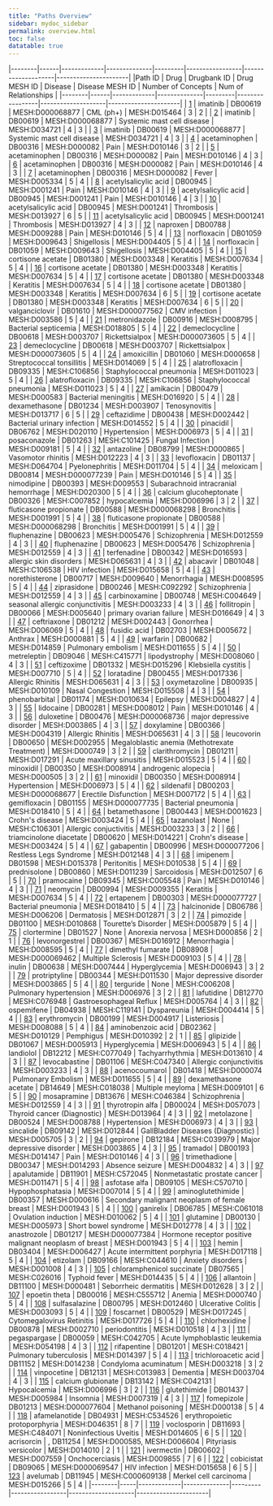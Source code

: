 ```yaml
---
title: "Paths Overview"
sidebar: mydoc_sidebar
permalink: overview.html
toc: false 
datatable: true 
---
```


<div class="datatable-begin"></div>

|--------|------|-------------|--------------|---------|-----------------|--------------------|----------------------|
|Path ID | Drug | Drugbank ID | Drug MESH ID | Disease | Disease MESH ID | Number of Concepts | Num of Relationships |
|--------|------|-------------|--------------|---------|-----------------|--------------------|----------------------|
| [1](imatinibcmlph.html) | imatinib | DB00619 | MESH:D000068877 | CML (ph+) | MESH:D015464 | 3 | 2 |
| [2](imatinibsystemicmastcelldisease.html) | imatinib | DB00619 | MESH:D000068877 | Systemic mast cell disease | MESH:D034721 | 4 | 3 |
| [3](imatinibsystemicmastcelldisease2.html) | imatinib | DB00619 | MESH:D000068877 | Systemic mast cell disease | MESH:D034721 | 4 | 3 |
| [4](acetaminophenpain.html) | acetaminophen | DB00316 | MESH:D000082 | Pain | MESH:D010146 | 3 | 2 |
| [5](acetaminophenpain2.html) | acetaminophen | DB00316 | MESH:D000082 | Pain | MESH:D010146 | 4 | 3 |
| [6](acetaminophenpain3.html) | acetaminophen | DB00316 | MESH:D000082 | Pain | MESH:D010146 | 4 | 3 |
| [7](acetaminophenfever.html) | acetaminophen | DB00316 | MESH:D000082 | Fever | MESH:D005334 | 5 | 4 |
| [8](acetylsalicylicacidpain.html) | acetylsalicylic acid | DB00945 | MESH:D001241 | Pain | MESH:D010146 | 4 | 3 |
| [9](acetylsalicylicacidpain2.html) | acetylsalicylic acid | DB00945 | MESH:D001241 | Pain | MESH:D010146 | 4 | 3 |
| [10](acetylsalicylicacidthrombosis.html) | acetylsalicylic acid | DB00945 | MESH:D001241 | Thrombosis | MESH:D013927 | 6 | 5 |
| [11](acetylsalicylicacidthrombosis2.html) | acetylsalicylic acid | DB00945 | MESH:D001241 | Thrombosis | MESH:D013927 | 4 | 3 |
| [12](naproxenpain.html) | naproxen | DB00788 | MESH:D009288 | Pain | MESH:D010146 | 5 | 4 |
| [13](norfloxacinshigellosis.html) | norfloxacin | DB01059 | MESH:D009643 | Shigellosis | MESH:D004405 | 5 | 4 |
| [14](norfloxacinshigellosis2.html) | norfloxacin | DB01059 | MESH:D009643 | Shigellosis | MESH:D004405 | 5 | 4 |
| [15](cortisoneacetatekeratitis.html) | cortisone acetate | DB01380 | MESH:D003348 | Keratitis | MESH:D007634 | 5 | 4 |
| [16](cortisoneacetatekeratitis2.html) | cortisone acetate | DB01380 | MESH:D003348 | Keratitis | MESH:D007634 | 5 | 4 |
| [17](cortisoneacetatekeratitis3.html) | cortisone acetate | DB01380 | MESH:D003348 | Keratitis | MESH:D007634 | 5 | 4 |
| [18](cortisoneacetatekeratitis4.html) | cortisone acetate | DB01380 | MESH:D003348 | Keratitis | MESH:D007634 | 6 | 5 |
| [19](cortisoneacetatekeratitis5.html) | cortisone acetate | DB01380 | MESH:D003348 | Keratitis | MESH:D007634 | 6 | 5 |
| [20](valganciclovircmvinfection.html) | valganciclovir | DB01610 | MESH:D000077562 | CMV infection | MESH:D003586 | 5 | 4 |
| [21](metronidazolebacterialsepticemia.html) | metronidazole | DB00916 | MESH:D008795 | Bacterial septicemia | MESH:D018805 | 5 | 4 |
| [22](demeclocyclinerickettsialpox.html) | demeclocycline | DB00618 | MESH:D003707 | Rickettsialpox | MESH:D000073605 | 5 | 4 |
| [23](demeclocyclinerickettsialpox2.html) | demeclocycline | DB00618 | MESH:D003707 | Rickettsialpox | MESH:D000073605 | 5 | 4 |
| [24](amoxicillinstreptococcaltonsillitis.html) | amoxicillin | DB01060 | MESH:D000658 | Streptococcal tonsillitis | MESH:D014069 | 5 | 4 |
| [25](alatrofloxacinstaphylococcalpneumonia.html) | alatrofloxacin | DB09335 | MESH:C106856 | Staphylococcal pneumonia | MESH:D011023 | 5 | 4 |
| [26](alatrofloxacinstaphylococcalpneumonia2.html) | alatrofloxacin | DB09335 | MESH:C106856 | Staphylococcal pneumonia | MESH:D011023 | 5 | 4 |
| [27](amikacinbacterialmeningitis.html) | amikacin | DB00479 | MESH:D000583 | Bacterial meningitis | MESH:D016920 | 5 | 4 |
| [28](dexamethasonetenosynovitis.html) | dexamethasone | DB01234 | MESH:D003907 | Tenosynovitis | MESH:D013717 | 6 | 5 |
| [29](ceftazidimebacterialurinaryinfection.html) | ceftazidime | DB00438 | MESH:D002442 | Bacterial urinary infection | MESH:D014552 | 5 | 4 |
| [30](pinacidilhypertension.html) | pinacidil | DB06762 | MESH:D020110 | Hypertension | MESH:D006973 | 5 | 4 |
| [31](posaconazolefungalinfection.html) | posaconazole | DB01263 | MESH:C101425 | Fungal Infection | MESH:D009181 | 5 | 4 |
| [32](antazolinevasomotorrhinitis.html) | antazoline | DB08799 | MESH:D000865 | Vasomotor rhinitis | MESH:D012223 | 4 | 3 |
| [33](levofloxacinpyelonephritis.html) | levofloxacin | DB01137 | MESH:D064704 | Pyelonephritis | MESH:D011704 | 5 | 4 |
| [34](meloxicampain.html) | meloxicam | DB00814 | MESH:D000077239 | Pain | MESH:D010146 | 5 | 4 |
| [35](nimodipinesubarachnoidintracranialhemorrhage.html) | nimodipine | DB00393 | MESH:D009553 | Subarachnoid intracranial hemorrhage | MESH:D020300 | 5 | 4 |
| [36](calciumglucoheptonatehypocalcemia.html) | calcium glucoheptonate | DB00326 | MESH:C007852 | hypocalcemia | MESH:D006996 | 3 | 2 |
| [37](fluticasonepropionatebronchitis.html) | fluticasone propionate | DB00588 | MESH:D000068298 | Bronchitis | MESH:D001991 | 5 | 4 |
| [38](fluticasonepropionatebronchitis2.html) | fluticasone propionate | DB00588 | MESH:D000068298 | Bronchitis | MESH:D001991 | 5 | 4 |
| [39](fluphenazineschizophrenia.html) | fluphenazine | DB00623 | MESH:D005476 | Schizophrenia | MESH:D012559 | 4 | 3 |
| [40](fluphenazineschizophrenia2.html) | fluphenazine | DB00623 | MESH:D005476 | Schizophrenia | MESH:D012559 | 4 | 3 |
| [41](terfenadineallergicskindisorders.html) | terfenadine | DB00342 | MESH:D016593 | allergic skin disorders | MESH:D065631 | 4 | 3 |
| [42](abacavirhivinfection.html) | abacavir | DB01048 | MESH:C106538 | HIV infection | MESH:D015658 | 5 | 4 |
| [43](norethisteronemenorrhagia.html) | norethisterone | DB00717 | MESH:D009640 | Menorrhagia | MESH:D008595 | 5 | 4 |
| [44](ziprasidoneschizophrenia.html) | ziprasidone | DB00246 | MESH:C092292 | Schizophrenia | MESH:D012559 | 4 | 3 |
| [45](carbinoxamineseasonalallergicconjunctivitis.html) | carbinoxamine | DB00748 | MESH:C004649 | seasonal allergic conjunctivitis | MESH:D003233 | 4 | 3 |
| [46](follitropinprimaryovarianfailure.html) | follitropin | DB00066 | MESH:D005640 | primary ovarian failure | MESH:D016649 | 4 | 3 |
| [47](ceftriaxonegonorrhea.html) | ceftriaxone | DB01212 | MESH:D002443 | Gonorrhea | MESH:D006069 | 5 | 4 |
| [48](fusidicacidanthrax.html) | fusidic acid | DB02703 | MESH:D005672 | Anthrax | MESH:D000881 | 5 | 4 |
| [49](warfarinpulmonaryembolism.html) | warfarin | DB00682 | MESH:D014859 | Pulmonary embolism | MESH:D011655 | 5 | 4 |
| [50](metreleptinlipodystrophy.html) | metreleptin | DB09046 | MESH:C415771 | lipodystrophy | MESH:D008060 | 4 | 3 |
| [51](ceftizoximeklebsiellacystitis.html) | ceftizoxime | DB01332 | MESH:D015296 | Klebsiella cystitis | MESH:D007710 | 5 | 4 |
| [52](loratadineallergicrhinitis.html) | loratadine | DB00455 | MESH:D017336 | Allergic Rhinitis | MESH:D065631 | 4 | 3 |
| [53](oxymetazolinenasalcongestion.html) | oxymetazoline | DB00935 | MESH:D010109 | Nasal Congestion | MESH:D015508 | 4 | 3 |
| [54](phenobarbitalepilepsy.html) | phenobarbital | DB01174 | MESH:D010634 | Epilepsy | MESH:D004827 | 4 | 3 |
| [55](lidocainepain.html) | lidocaine | DB00281 | MESH:D008012 | Pain | MESH:D010146 | 4 | 3 |
| [56](duloxetinemajordepressivedisorder.html) | duloxetine | DB00476 | MESH:D000068736 | major depressive disorder | MESH:D003865 | 4 | 3 |
| [57](doxylamineallergicrhinitis.html) | doxylamine | DB00366 | MESH:D004319 | Allergic Rhinitis | MESH:D065631 | 4 | 3 |
| [58](leucovorinmegaloblasticanemiamethotrexatetreatment.html) | leucovorin | DB00650 | MESH:D002955 | Megaloblastic anemia (Methotrexate Treatment) | MESH:D000749 | 3 | 2 |
| [59](clarithromycinacutemaxillarysinusitis.html) | clarithromycin | DB01211 | MESH:D017291 | Acute maxillary sinusitis | MESH:D015523 | 5 | 4 |
| [60](minoxidilandrogenicalopecia.html) | minoxidil | DB00350 | MESH:D008914 | androgenic alopecia | MESH:D000505 | 3 | 2 |
| [61](minoxidilhypertension.html) | minoxidil | DB00350 | MESH:D008914 | Hypertension | MESH:D006973 | 5 | 4 |
| [62](sildenafilerectiledisfunction.html) | sildenafil | DB00203 | MESH:D000068677 | Erectile Disfunction | MESH:D007172 | 5 | 4 |
| [63](gemifloxacinbacterialpneumonia.html) | gemifloxacin | DB01155 | MESH:D000077735 | Bacterial pneumonia | MESH:D018410 | 5 | 4 |
| [64](betamethasonecrohnsdisease.html) | betamethasone | DB00443 | MESH:D001623 | Crohn's disease | MESH:D003424 | 5 | 4 |
| [65](tazanolastallergicconjuctivitis.html) | tazanolast | None | MESH:C106301 | Allergic conjuctivitis | MESH:D003233 | 3 | 2 |
| [66](triamcinolonediacetatecrohnsdisease.html) | triamcinolone diacetate | DB00620 | MESH:D014221 | Crohn's disease | MESH:D003424 | 5 | 4 |
| [67](gabapentinrestlesslegssyndrome.html) | gabapentin | DB00996 | MESH:D000077206 | Restless Legs Syndrome | MESH:D012148 | 4 | 3 |
| [68](imipenemperitonitis.html) | imipenem | DB01598 | MESH:D015378 | Peritonitis | MESH:D010538 | 5 | 4 |
| [69](prednisolonesarcoidosis.html) | prednisolone | DB00860 | MESH:D011239 | Sarcoidosis | MESH:D012507 | 6 | 5 |
| [70](pramocainepain.html) | pramocaine | DB09345 | MESH:C005548 | Pain | MESH:D010146 | 4 | 3 |
| [71](neomycinkeratitis.html) | neomycin | DB00994 | MESH:D009355 | Keratitis | MESH:D007634 | 5 | 4 |
| [72](ertapenembacterialpneumonia.html) | ertapenem | DB00303 | MESH:D000077727 | Bacterial pneumonia | MESH:D018410 | 5 | 4 |
| [73](halcinonidedermatosis.html) | halcinonide | DB06786 | MESH:D006206 | Dermatosis | MESH:D012871 | 3 | 2 |
| [74](pimozidetourettesdisorder.html) | pimozide | DB01100 | MESH:D010868 | Tourette’s Disorder | MESH:D005879 | 5 | 4 |
| [75](clortermineanorexianervosa.html) | clortermine | DB01527 | None | Anorexia nervosa | MESH:D000856 | 2 | 1 |
| [76](levonorgestrelmenorrhagia.html) | levonorgestrel | DB00367 | MESH:D016912 | Menorrhagia | MESH:D008595 | 5 | 4 |
| [77](dimethylfumaratemultiplesclerosis.html) | dimethyl fumarate | DB08908 | MESH:D000069462 | Multiple Sclerosis | MESH:D009103 | 5 | 4 |
| [78](inulinhyperglycemia.html) | inulin | DB00638 | MESH:D007444 | Hyperglycemia | MESH:D006943 | 3 | 2 |
| [79](protriptylinemajordepressivedisorder.html) | protriptyline | DB00344 | MESH:D011530 | Major depressive disorder | MESH:D003865 | 5 | 4 |
| [80](terguridepulmonaryhypertension.html) | terguride | None | MESH:C006208 | Pulmonary hypertension | MESH:D006976 | 3 | 2 |
| [81](lafutidinegastroesophagealreflux.html) | lafutidine | DB12770 | MESH:C076948 | Gastroesophageal Reflux | MESH:D005764 | 4 | 3 |
| [82](ospemifenedyspareunia.html) | ospemifene | DB04938 | MESH:C119141 | Dyspareunia | MESH:D004414 | 5 | 4 |
| [83](erythromycinlisteriosis.html) | erythromycin | DB00199 | MESH:D004917 | Listeriosis | MESH:D008088 | 5 | 4 |
| [84](aminobenzoicacidpemphigus.html) | aminobenzoic acid | DB02362 | MESH:D010129 | Pemphigus | MESH:D010392 | 2 | 1 |
| [85](glipizidehyperglycemia.html) | glipizide | DB01067 | MESH:D005913 | Hyperglycemia | MESH:D006943 | 5 | 4 |
| [86](landiololtachyarrhythmia.html) | landiolol | DB12212 | MESH:C077049 | Tachyarrhythmia | MESH:D013610 | 4 | 3 |
| [87](levocabastineallergicconjunctivitis.html) | levocabastine | DB01106 | MESH:C047340 | Allergic conjunctivitis | MESH:D003233 | 4 | 3 |
| [88](acenocoumarolpulmonaryembolism.html) | acenocoumarol | DB01418 | MESH:D000074 | Pulmonary Embolism | MESH:D011655 | 5 | 4 |
| [89](dexamethasoneacetatemultiplemeyloma.html) | dexamethasone acetate | DB14649 | MESH:C018038 | Multiple meyloma | MESH:D009101 | 6 | 5 |
| [90](mosapramineschizophrenia.html) | mosapramine | DB13676 | MESH:C046384 | Schizophrenia | MESH:D012559 | 4 | 3 |
| [91](thyrotropinalfathyroidcancerdiagnostic.html) | thyrotropin alfa | DB00024 | MESH:D057073 | Thyroid cancer (Diagnostic) | MESH:D013964 | 4 | 3 |
| [92](metolazonehypertension.html) | metolazone | DB00524 | MESH:D008788 | Hypertension | MESH:D006973 | 4 | 3 |
| [93](sincalidegallbladderdiseasesdiagnostic.html) | sincalide | DB09142 | MESH:D012844 | GallBladder Diseases (Diagnostic) | MESH:D005705 | 3 | 2 |
| [94](gepironemajordepressivedisorder.html) | gepirone | DB12184 | MESH:C039979 | Major depressive disorder | MESH:D003865 | 4 | 3 |
| [95](tramadolpain.html) | tramadol | DB00193 | MESH:D014147 | Pain | MESH:D010146 | 4 | 3 |
| [96](trimethadioneabsenceseizure.html) | trimethadione | DB00347 | MESH:D014293 | Absence seizure | MESH:D004832 | 4 | 3 |
| [97](apalutamidenonmetastaticprostatecancer.html) | apalutamide | DB11901 | MESH:C572045 | Nonmetastatic prostate cancer | MESH:D011471 | 5 | 4 |
| [98](asfotasealfahypophosphatasia.html) | asfotase alfa | DB09105 | MESH:C570710 | Hypophosphatasia | MESH:D007014 | 5 | 4 |
| [99](aminoglutethimidesecondarymalignantneoplasmoffemalebreast.html) | aminoglutethimide | DB00357 | MESH:D000616 | Secondary malignant neoplasm of female breast  | MESH:D001943 | 5 | 4 |
| [100](ganirelixovulationinduction.html) | ganirelix | DB06785 | MESH:C061018 | Ovulation induction | MESH:D010062 | 5 | 4 |
| [101](glutamineshortbowelsyndrome.html) | glutamine | DB00130 | MESH:D005973 | Short bowel syndrome | MESH:D012778 | 4 | 3 |
| [102](anastrozolehormonereceptorpositivemalignantneoplasmofbreast.html) | anastrozole | DB01217 | MESH:D000077384 | Hormone receptor positive malignant neoplasm of breast | MESH:D001943 | 5 | 4 |
| [103](heminacuteintermittentporphyria.html) | hemin | DB03404 | MESH:D006427 | Acute intermittent porphyria | MESH:D017118 | 5 | 4 |
| [104](etizolamanxietydisorders.html) | etizolam | DB09166 | MESH:C044610 | Anxiety disorders | MESH:D001008 | 4 | 3 |
| [105](chloramphenicolsuccinatetyphoidfever.html) | chloramphenicol succinate | DB07565 | MESH:C026016 | Typhoid fever  | MESH:D014435 | 5 | 4 |
| [106](allantoinseborrheicdermatitis.html) | allantoin | DB11100 | MESH:D000481 | Seborrheic dermatitis | MESH:D012628 | 3 | 2 |
| [107](epoetinthetaanemia.html) | epoetin theta | DB00016 | MESH:C555712 | Anemia | MESH:D000740 | 5 | 4 |
| [108](sulfasalazineulcerativecolitis.html) | sulfasalazine | DB00795 | MESH:D012460 | Ulcerative Colitis | MESH:D003093 | 5 | 4 |
| [109](foscarnetcytomegalovirusretinitis.html) | foscarnet | DB00529 | MESH:D017245 | Cytomegalovirus Retinitis | MESH:D017726 | 5 | 4 |
| [110](chlorhexidineperiodontitis.html) | chlorhexidine | DB00878 | MESH:D002710 | periodontitis | MESH:D010518 | 4 | 3 |
| [111](pegaspargaseacutelymphoblasticleukemia.html) | pegaspargase | DB00059 | MESH:C042705 | Acute lymphoblastic leukemia | MESH:D054198 | 4 | 3 |
| [112](rifapentinepulmonarytuberculosis.html) | rifapentine | DB01201 | MESH:C018421 | Pulmonary tuberculosis | MESH:D014397 | 5 | 4 |
| [113](trichloroaceticacidcondylomaacuminatum.html) | trichloroacetic acid | DB11152 | MESH:D014238 | Condyloma acuminatum | MESH:D003218 | 3 | 2 |
| [114](vinpocetinedementia.html) | vinpocetine | DB12131 | MESH:C013983 | Dementia | MESH:D003704 | 4 | 3 |
| [115](calciumglubionatehypocalcemia.html) | calcium glubionate | DB13142 | MESH:C042131 | Hypocalcemia | MESH:D006996 | 3 | 2 |
| [116](glutethimideinsomnia.html) | glutethimide | DB01437 | MESH:D005984 | Insomnia | MESH:D007319 | 4 | 3 |
| [117](fomepizolemethanolpoisoning.html) | fomepizole | DB01213 | MESH:D000077604 | Methanol poisoning | MESH:D000138 | 5 | 4 |
| [118](afamelanotideerythropoieticprotoporphyria.html) | afamelanotide | DB04931 | MESH:C534526 | erythropoietic protoporphyria | MESH:D046351 | 8 | 7 |
| [119](voclosporinnoninfectiousuveitis.html) | voclosporin | DB11693 | MESH:C484071 | Noninfectious Uveitis | MESH:D014605 | 6 | 5 |
| [120](acrisorcinpityriasisversicolor.html) | acrisorcin | , DB11254 | MESH:D000585, MESH:D006604 | Pityriasis versicolor | MESH:D014010 | 2 | 1 |
| [121](ivermectinonchocerciasis.html) | ivermectin | DB00602 | MESH:D007559 | Onchocerciasis | MESH:D009855 | 7 | 6 |
| [122](cobicistathivinfection.html) | cobicistat | DB09065 | MESH:D000069547 | HIV infection | MESH:D015658 | 6 | 5 |
| [123](avelumabmerkelcellcarcinoma.html) | avelumab | DB11945 | MESH:C000609138 | Merkel cell carcinoma | MESH:D015266 | 5 | 4 |
|--------|-----|-------------|--------------|---------|-----------------|--------------------|----------------------|

<div class="datatable-end"></div>
